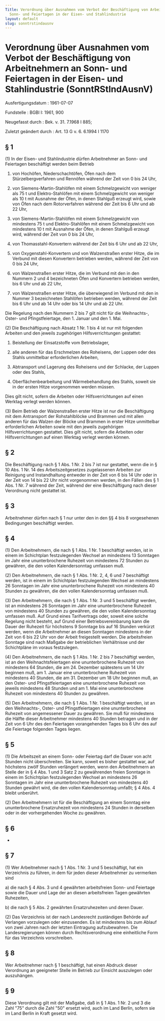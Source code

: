 ```yaml
---
Title: Verordnung über Ausnahmen vom Verbot der Beschäftigung von Arbeitnehmern an
  Sonn- und Feiertagen in der Eisen- und Stahlindustrie
layout: default
slug: sonntrstindausnv
---
```


# Verordnung über Ausnahmen vom Verbot der Beschäftigung von Arbeitnehmern an Sonn- und Feiertagen in der Eisen- und Stahlindustrie (SonntRStIndAusnV)

Ausfertigungsdatum
:   1961-07-07

Fundstelle
:   BGBl I: 1961, 900

Neugefasst durch
:   Bek. v. 31. 7.1968 I 885;

Zuletzt geändert durch
:   Art. 13 G v. 6. 6.1994 I 1170


## § 1

(1) In der Eisen- und Stahlindustrie dürfen Arbeitnehmer an Sonn- und
Feiertagen beschäftigt werden beim Betrieb

1.  von Hochöfen, Niederschachtöfen, Öfen nach dem Stürzelbergverfahren
    und Rennöfen während der Zeit von 0 bis 24 Uhr,


2.  von Siemens-Martin-Stahlöfen mit einem Schmelzgewicht von weniger als
    75 t und Elektro-Stahlöfen mit einem Schmelzgewicht von weniger als 10
    t mit Ausnahme der Öfen, in denen Stahlguß erzeugt wird, sowie von
    Öfen nach dem Rotorverfahren während der Zeit bis 6 Uhr und ab 22 Uhr,


3.  von Siemens-Martin-Stahlöfen mit einem Schmelzgewicht von mindestens
    75 t und Elektro-Stahlöfen mit einem Schmelzgewicht von mindestens 10
    t mit Ausnahme der Öfen, in denen Stahlguß erzeugt wird, während der
    Zeit von 0 bis 24 Uhr,


4.  von Thomasstahl-Konvertern während der Zeit bis 6 Uhr und ab 22 Uhr,


5.  von Oxygenstahl-Konvertern und von Walzenstraßen erster Hitze, die im
    Verbund mit diesen Konvertern betrieben werden, während der Zeit von 0
    bis 24 Uhr,


6.  von Walzenstraßen erster Hitze, die im Verbund mit den in den Nummern
    2 und 4 bezeichneten Öfen und Konvertern betrieben werden, bis 6 Uhr
    und ab 22 Uhr,


7.  von Walzenstraßen erster Hitze, die überwiegend im Verbund mit den in
    Nummer 3 bezeichneten Stahlöfen betrieben werden, während der Zeit bis
    6 Uhr und ab 14 Uhr oder bis 14 Uhr und ab 22 Uhr.



Die Regelung nach den Nummern 2 bis 7 gilt nicht für die Weihnachts-,
Oster- und Pfingstfeiertage, den 1. Januar und den 1. Mai.

(2) Die Beschäftigung nach Absatz 1 Nr. 1 bis 4 ist nur mit folgenden
Arbeiten und den jeweils zugehörigen Hilfsverrichtungen gestattet:

1.  Beistellung der Einsatzstoffe vom Betriebslager,


2.  alle anderen für das Erschmelzen des Roheisens, der Luppen oder des
    Stahls unmittelbar erforderlichen Arbeiten,


3.  Abtransport und Lagerung des Roheisens und der Schlacke, der Luppen
    oder des Stahls,


4.  Oberflächenbearbeitung und Wärmebehandlung des Stahls, soweit sie in
    der ersten Hitze vorgenommen werden müssen.



Dies gilt nicht, sofern die Arbeiten oder Hilfsverrichtungen auf einen
Werktag verlegt werden können.

(3) Beim Betrieb der Walzenstraßen erster Hitze ist nur die
Beschäftigung mit dem Antransport der Rohstahlblöcke und Brammen und
mit allen anderen für das Walzen der Blöcke und Brammen in erster
Hitze unmittelbar erforderlichen Arbeiten sowie mit den jeweils
zugehörigen Hilfsverrichtungen gestattet. Dies gilt nicht, sofern die
Arbeiten oder Hilfsverrichtungen auf einen Werktag verlegt werden
können.


## § 2

Die Beschäftigung nach § 1 Abs. 1 Nr. 2 bis 7 ist nur gestattet, wenn
die in § 10 Abs. 1 Nr. 14 des Arbeitszeitgesetzes zugelassenen
Arbeiten zur Reinigung und Instandhaltung entweder in der Zeit von 6
bis 14 Uhr oder in der Zeit von 14 bis 22 Uhr nicht vorgenommen
werden, in den Fällen des § 1 Abs. 1 Nr. 7 während der Zeit, während
der eine Beschäftigung nach dieser Verordnung nicht gestattet ist.


## § 3

Arbeitnehmer dürfen nach § 1 nur unter den in den §§ 4 bis 8
vorgesehenen Bedingungen beschäftigt werden.


## § 4

(1) Den Arbeitnehmern, die nach § 1 Abs. 1 Nr. 1 beschäftigt werden,
ist in einem im Schichtplan festzulegenden Wechsel an mindestens 13
Sonntagen im Jahr eine ununterbrochene Ruhezeit von mindestens 72
Stunden zu gewähren, die den vollen Kalendersonntag umfassen muß.

(2) Den Arbeitnehmern, die nach § 1 Abs. 1 Nr. 2, 4, 6 und 7
beschäftigt werden, ist in einem im Schichtplan festzulegenden Wechsel
an mindestens 26 Sonntagen im Jahr eine ununterbrochene Ruhezeit von
mindestens 40 Stunden zu gewähren, die den vollen Kalendersonntag
umfassen muß.

(3) Den Arbeitnehmern, die nach § 1 Abs. 1 Nr. 3 und 5 beschäftigt
werden, ist an mindestens 26 Sonntagen im Jahr eine ununterbrochene
Ruhezeit von mindestens 40 Stunden zu gewähren, die den vollen
Kalendersonntag umfassen muß. Auf Grund eines Tarifvertrags oder,
soweit eine solche Regelung nicht besteht, auf Grund einer
Betriebsvereinbarung kann die Dauer der Ruhezeit für höchstens 9
Sonntage bis auf 16 Stunden verkürzt werden, wenn die Arbeitnehmer an
diesen Sonntagen mindestens in der Zeit von 6 bis 22 Uhr von der
Arbeit freigestellt werden. Die arbeitsfreien Sonntage sind nach
Maßgabe der betrieblichen Verhältnisse und der Schichtpläne im voraus
festzulegen.

(4) Den Arbeitnehmern, die nach § 1 Abs. 1 Nr. 2 bis 7 beschäftigt
werden, ist an den Weihnachtsfeiertagen eine ununterbrochene Ruhezeit
von mindestens 64 Stunden, die am 24. Dezember spätestens um 14 Uhr
beginnen muß, am 1. Januar eine ununterbrochene Ruhezeit von
mindestens 40 Stunden, die am 31. Dezember um 18 Uhr beginnen muß, an
den Oster- und Pfingstfeiertagen eine ununterbrochene Ruhezeit von
jeweils mindestens 48 Stunden und am 1. Mai eine ununterbrochene
Ruhezeit von mindestens 40 Stunden zu gewähren.

(5) Den Arbeitnehmern, die nach § 1 Abs. 1 Nr. 1 beschäftigt werden,
ist an den Weihnachts-, Oster- und Pfingstfeiertagen eine
ununterbrochene Ruhezeit von angemessener Dauer zu gewähren. Sie muß
für mindestens die Hälfte dieser Arbeitnehmer mindestens 40 Stunden
betragen und in der Zeit von 6 Uhr des den Feiertagen vorangehenden
Tages bis 6 Uhr des auf die Feiertage folgenden Tages liegen.


## § 5

(1) Die Arbeitszeit an einem Sonn- oder Feiertag darf die Dauer von
acht Stunden nicht überschreiten. Sie kann, soweit es bisher gestattet
war, auf höchstens zwölf Stunden verlängert werden, wenn den
Arbeitnehmern an Stelle der in § 4 Abs. 1 und 3 Satz 2 zu gewährenden
freien Sonntage in einem im Schichtplan festzulegenden Wechsel an
mindestens 26 Sonntagen im Jahr eine ununterbrochene Ruhezeit von
mindestens 40 Stunden gewährt wird, die den vollen Kalendersonntag
umfaßt; § 4 Abs. 4 bleibt unberührt.

(2) Den Arbeitnehmern ist für die Beschäftigung an einem Sonntag eine
ununterbrochene Ersatzruhezeit von mindestens 24 Stunden in derselben
oder in der vorhergehenden Woche zu gewähren.


## § 6

-


## § 7

(1) Wer Arbeitnehmer nach § 1 Abs. 1 Nr. 3 und 5 beschäftigt, hat ein
Verzeichnis zu führen, in dem für jeden dieser Arbeitnehmer zu
vermerken sind

a)  die nach § 4 Abs. 3 und 4 gewährten arbeitsfreien Sonn- und Feiertage
    sowie die Dauer und Lage der an diesen arbeitsfreien Tagen gewährten
    Ruhezeiten,


b)  die nach § 5 Abs. 2 gewährten Ersatzruhezeiten und deren Dauer.




(2) Das Verzeichnis ist der nach Landesrecht zuständigen Behörde auf
Verlangen vorzulegen oder einzusenden. Es ist mindestens bis zum
Ablauf von zwei Jahren nach der letzten Eintragung aufzubewahren. Die
Landesregierungen können durch Rechtsverordnung eine einheitliche Form
für das Verzeichnis vorschreiben.


## § 8

Wer Arbeitnehmer nach § 1 beschäftigt, hat einen Abdruck dieser
Verordnung an geeigneter Stelle im Betrieb zur Einsicht auszulegen
oder auszuhängen.


## § 9

Diese Verordnung gilt mit der Maßgabe, daß in § 1 Abs. 1 Nr. 2 und 3
die Zahl "75" durch die Zahl "50" ersetzt wird, auch im Land Berlin,
sofern sie im Land Berlin in Kraft gesetzt wird.


